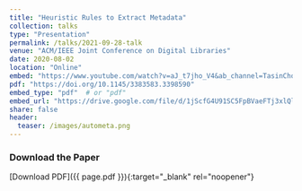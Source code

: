 ```yaml
---
title: "Heuristic Rules to Extract Metadata"
collection: talks
type: "Presentation"
permalink: /talks/2021-09-28-talk
venue: "ACM/IEEE Joint Conference on Digital Libraries"
date: 2020-08-02
location: "Online"
embed: "https://www.youtube.com/watch?v=aJ_t7jho_V4&ab_channel=TasinChoudhury"
pdf: "https://doi.org/10.1145/3383583.3398590"
embed_type: "pdf"  # or "pdf"
embed_url: "https://drive.google.com/file/d/1jScfG4U91SC5FpBVaeFTj3xlQlGJq_AG/view?usp=sharing"  # Google Slides embed link OR Google Drive PDF embed link
share: false
header:
  teaser: /images/autometa.png
---
```


### Download the Paper

[Download PDF]({{ page.pdf }}){:target="_blank" rel="noopener"}